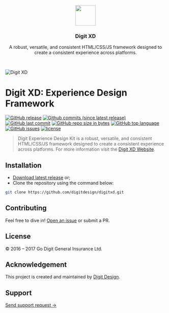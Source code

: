 <div align="center">
	<img src="https://privacdn.com/godigit/digit-xd.svg" height="64">
	<h3 align="center">Digit XD</h3>
	<p align="center">A robust, versatile, and consistent HTML/CSS/JS framework designed to create a consistent experience across platforms.</p>
	<p align="center"><a href="https://github.com/digitdesign/digitxd/releases/latest"><img src="https://img.shields.io/github/release/digitdesign/digitxd.svg" alt=""></a> <a href="https://github.com/digitdesign/digitxd/find/master"><img src="https://img.shields.io/github/repo-size/digitdesign/digitxd.svg" alt=""></a> <a href="https://github.com/digitdesign/digitxd/search?l=css"><img src="https://img.shields.io/github/languages/top/digitdesign/digitxd.svg" alt=""></a></p>
</div>

![Digit XD](https://privacdn.com/godigit/digit-xd-hero.png)
# Digit XD: Experience Design Framework
[![GitHub release](https://img.shields.io/github/release/digitdesign/digitxd.svg)]() [![Github commits (since latest release)](https://img.shields.io/github/commits-since/digitdesign/digitxd/latest.svg)]() [![GitHub last commit](https://img.shields.io/github/last-commit/digitdesign/digitxd.svg)]() [![GitHub repo size in bytes](https://img.shields.io/github/repo-size/digitdesign/digitxd.svg)]() [![GitHub top language](https://img.shields.io/github/languages/top/digitdesign/digitxd.svg)]() [![GitHub issues](https://img.shields.io/github/issues/digitdesign/digitxd.svg)]() [![license](https://img.shields.io/github/license/digitdesign/digitxd.svg)]()
> Digit Experience Design Kit is a robust, versatile, and consistent HTML/CSS/JS framework designed to create a consistent experience across platforms. For more information visit the [Digit XD Website](https://digitxd.com/).

## Installation
- [Download latest release](https://github.com/digitdesign/digitxd/archive/master.zip) or;
- Clone the repository using the command below:
```sh
git clone https://github.com/digitdesign/digitxd.git
```

## Contributing
Feel free to dive in! [Open an issue](https://github.com/digitdesign/digitxd/issues/new/) or submit a PR.

## License
© 2016 – 2017 Go Digit General Insurance Ltd.

## Acknowledgement
This project is created and maintained by [Digit Design](https://godigit.design/).

## Support
[Send support request →](mailto:shaan.shivanandan@godigit.com?Subject=Support%3A%20Digit%20XD)